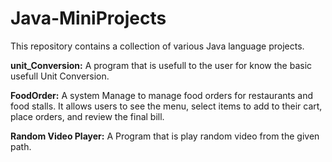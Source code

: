 # Java-MiniProjects
This repository contains a collection of various Java language projects.

**unit_Conversion:**
A program that is usefull to the user for know the basic usefull Unit Conversion. 

**FoodOrder:**
A system Manage to manage food orders for restaurants and food stalls. It allows users to see the menu, select items to add to their cart, place orders, and review the final bill.

**Random Video Player:**
A Program that is play random video from the given path.
